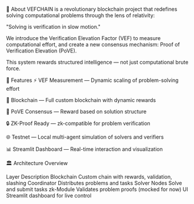 🌌 About
VEFCHAIN is a revolutionary blockchain project that redefines solving computational problems through the lens of relativity:

"Solving is verification in slow motion."

We introduce the Verification Elevation Factor (VEF) to measure computational effort, and create a new consensus mechanism:
Proof of Verification Elevation (PoVE).

This system rewards structured intelligence — not just computational brute force.

🚀 Features
⚡ VEF Measurement — Dynamic scaling of problem-solving effort

🔗 Blockchain — Full custom blockchain with dynamic rewards

🧠 PoVE Consensus — Reward based on solution structure

🔒 ZK-Proof Ready — zk-compatible for problem verification

🌐 Testnet — Local multi-agent simulation of solvers and verifiers

📊 Streamlit Dashboard — Real-time interaction and visualization

🏛️ Architecture Overview

Layer	Description
Blockchain	Custom chain with rewards, validation, slashing
Coordinator	Distributes problems and tasks
Solver Nodes	Solve and submit tasks
zk-Module	Validates problem proofs (mocked for now)
UI	Streamlit dashboard for live control
